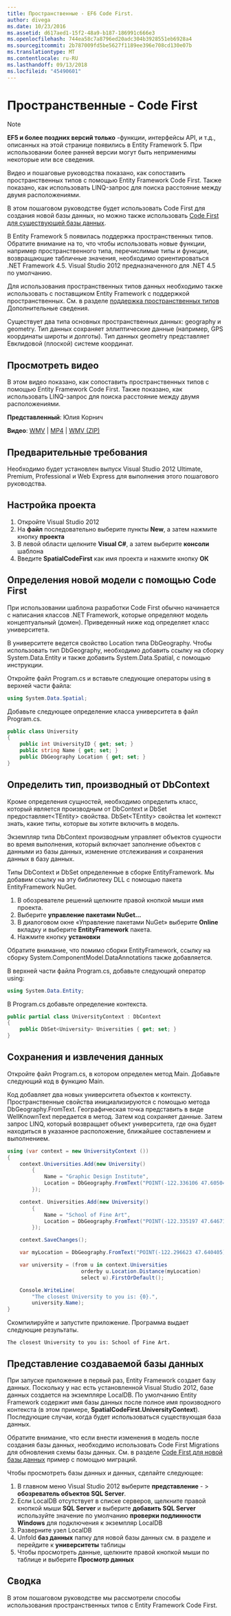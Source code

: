 ```yaml
---
title: Пространственные - EF6 Code First.
author: divega
ms.date: 10/23/2016
ms.assetid: d617aed1-15f2-48a9-b187-186991c666e3
ms.openlocfilehash: 744ea58c7a8796ed20adc304b3928551eb6928a4
ms.sourcegitcommit: 2b787009fd5be5627f1189ee396e708cd130e07b
ms.translationtype: MT
ms.contentlocale: ru-RU
ms.lasthandoff: 09/13/2018
ms.locfileid: "45490601"
---
```

# <a name="spatial---code-first"></a>Пространственные - Code First
> [!NOTE]
> **EF5 и более поздних версий только** -функции, интерфейсы API, и т.д., описанных на этой странице появились в Entity Framework 5. При использовании более ранней версии могут быть неприменимы некоторые или все сведения.

Видео и пошаговые руководства показано, как сопоставить пространственных типов с помощью Entity Framework Code First. Также показано, как использовать LINQ-запрос для поиска расстояние между двумя расположениями.

В этом пошаговом руководстве будет использовать Code First для создания новой базы данных, но можно также использовать [Code First для существующей базы данных](~/ef6/modeling/code-first/workflows/existing-database.md).

В Entity Framework 5 появилась поддержка пространственных типов. Обратите внимание на то, что чтобы использовать новые функции, например пространственного типа, перечислимые типы и функции, возвращающие табличные значения, необходимо ориентироваться .NET Framework 4.5. Visual Studio 2012 предназначенного для .NET 4.5 по умолчанию.

Для использования пространственных типов данных необходимо также использовать с поставщиком Entity Framework с поддержкой пространственных. См. в разделе [поддержка пространственных типов](~/ef6/fundamentals/providers/spatial-support.md) Дополнительные сведения.

Существует два типа основных пространственных данных: geography и geometry. Тип данных сохраняет эллиптические данные (например, GPS координаты широты и долготы). Тип данных geometry представляет Евклидовой (плоской) системе координат.

## <a name="watch-the-video"></a>Просмотреть видео
В этом видео показано, как сопоставить пространственных типов с помощью Entity Framework Code First. Также показано, как использовать LINQ-запрос для поиска расстояние между двумя расположениями.

**Представленный**: Юлия Корнич

**Видео**: [WMV](http://download.microsoft.com/download/9/1/3/913EA17E-6F97-41D8-A4FE-805A0D83D26A/HDI-ITPro-MSDN-winvideo-spatialwithcodefirst.wmv) | [MP4](http://download.microsoft.com/download/9/1/3/913EA17E-6F97-41D8-A4FE-805A0D83D26A/HDI-ITPro-MSDN-mp4video-spatialwithcodefirst.m4v) | [WMV (ZIP)](http://download.microsoft.com/download/9/1/3/913EA17E-6F97-41D8-A4FE-805A0D83D26A/HDI-ITPro-MSDN-winvideo-spatialwithcodefirst.zip)

## <a name="pre-requisites"></a>Предварительные требования

Необходимо будет установлен выпуск Visual Studio 2012 Ultimate, Premium, Professional и Web Express для выполнения этого пошагового руководства.

## <a name="set-up-the-project"></a>Настройка проекта

1.  Откройте Visual Studio 2012
2.  На **файл** последовательно выберите пункты **New**, а затем нажмите кнопку **проекта**
3.  В левой области щелкните **Visual C\#**, а затем выберите **консоли** шаблона
4.  Введите **SpatialCodeFirst** как имя проекта и нажмите кнопку **ОК**

## <a name="define-a-new-model-using-code-first"></a>Определения новой модели с помощью Code First

При использовании шаблона разработки Code First обычно начинается с написания классов .NET Framework, которые определяют модель концептуальный (домен). Приведенный ниже код определяет класс университета.

В университете ведется свойство Location типа DbGeography. Чтобы использовать тип DbGeography, необходимо добавить ссылку на сборку System.Data.Entity и также добавить System.Data.Spatial, с помощью инструкции.

Откройте файл Program.cs и вставьте следующие операторы using в верхней части файла:

``` csharp
using System.Data.Spatial;
```

Добавьте следующее определение класса университета в файл Program.cs.

``` csharp
public class University  
{
    public int UniversityID { get; set; }
    public string Name { get; set; }
    public DbGeography Location { get; set; }
}
```

## <a name="define-the-dbcontext-derived-type"></a>Определить тип, производный от DbContext

Кроме определения сущностей, необходимо определить класс, который является производным от DbContext и DbSet предоставляет&lt;TEntity&gt; свойства. DbSet&lt;TEntity&gt; свойства let контекст знать, какие типы, которые вы хотите включить в модель.

Экземпляр типа DbContext производным управляет объектов сущности во время выполнения, который включает заполнение объектов с данными из базы данных, изменение отслеживания и сохранения данных в базу данных.

Типы DbContext и DbSet определенные в сборке EntityFramework. Мы добавим ссылку на эту библиотеку DLL с помощью пакета EntityFramework NuGet.

1.  В обозревателе решений щелкните правой кнопкой мыши имя проекта.
2.  Выберите **управление пакетами NuGet...**
3.  В диалоговом окне «Управление пакетами NuGet» выберите **Online** вкладку и выберите **EntityFramework** пакета.
4.  Нажмите кнопку **установки**

Обратите внимание, что помимо сборки EntityFramework, ссылку на сборку System.ComponentModel.DataAnnotations также добавляется.

В верхней части файла Program.cs, добавьте следующий оператор using:

``` csharp
using System.Data.Entity;
```

В Program.cs добавьте определение контекста. 

``` csharp
public partial class UniversityContext : DbContext
{
    public DbSet<University> Universities { get; set; }
}
```

## <a name="persist-and-retrieve-data"></a>Сохранения и извлечения данных

Откройте файл Program.cs, в котором определен метод Main. Добавьте следующий код в функцию Main.

Код добавляет два новых университета объектов к контексту. Пространственные свойства инициализируются с помощью метода DbGeography.FromText. Географическая точка представить в виде WellKnownText передается в метод. Затем код сохраняет данные. Затем запрос LINQ, который возвращает объект университета, где она будет находиться в указанное расположение, ближайшее составлением и выполнением.

``` csharp
using (var context = new UniversityContext ())
{
    context.Universities.Add(new University()
        {
            Name = "Graphic Design Institute",
            Location = DbGeography.FromText("POINT(-122.336106 47.605049)"),
        });

    context. Universities.Add(new University()
        {
            Name = "School of Fine Art",
            Location = DbGeography.FromText("POINT(-122.335197 47.646711)"),
        });

    context.SaveChanges();

    var myLocation = DbGeography.FromText("POINT(-122.296623 47.640405)");

    var university = (from u in context.Universities
                        orderby u.Location.Distance(myLocation)
                        select u).FirstOrDefault();

    Console.WriteLine(
        "The closest University to you is: {0}.",
        university.Name);
}
```

Скомпилируйте и запустите приложение. Программа выдает следующие результаты.

```
The closest University to you is: School of Fine Art.
```

## <a name="view-the-generated-database"></a>Представление создаваемой базы данных

При запуске приложение в первый раз, Entity Framework создает базу данных. Поскольку у нас есть установленной Visual Studio 2012, базе данных создается на экземпляре LocalDB. По умолчанию Entity Framework содержит имя базы данных после полное имя производного контекста (в этом примере, **SpatialCodeFirst.UniversityContext**). Последующие случаи, когда будет использоваться существующая база данных.  

Обратите внимание, что если внести изменения в модель после создания базы данных, необходимо использовать Code First Migrations для обновления схемы базы данных. См. в разделе [Code First для новой базы данных](~/ef6/modeling/code-first/workflows/new-database.md) пример с помощью миграций.

Чтобы просмотреть базы данных и данных, сделайте следующее:

1.  В главном меню Visual Studio 2012 выберите **представление**  - &gt; **обозреватель объектов SQL Server**.
2.  Если LocalDB отсутствует в списке серверов, щелкните правой кнопкой мыши **SQL Server** и выберите **добавить SQL Server** используйте значение по умолчанию **проверки подлинности Windows** для подключения к экземпляр LocalDB
3.  Разверните узел LocalDB
4.  Unfold **баз данных** папку для новой базы данных см. в разделе и перейдите к **университеты** таблицы
5.  Чтобы просмотреть данные, щелкните правой кнопкой мыши по таблице и выберите **Просмотр данных**

## <a name="summary"></a>Сводка

В этом пошаговом руководстве мы рассмотрели способы использования пространственных типов с Entity Framework Code First. 
